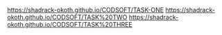 https://shadrack-okoth.github.io/CODSOFT/TASK-ONE
https://shadrack-okoth.github.io/CODSOFT/TASK%20TWO
https://shadrack-okoth.github.io/CODSOFT/TASK%20THREE


